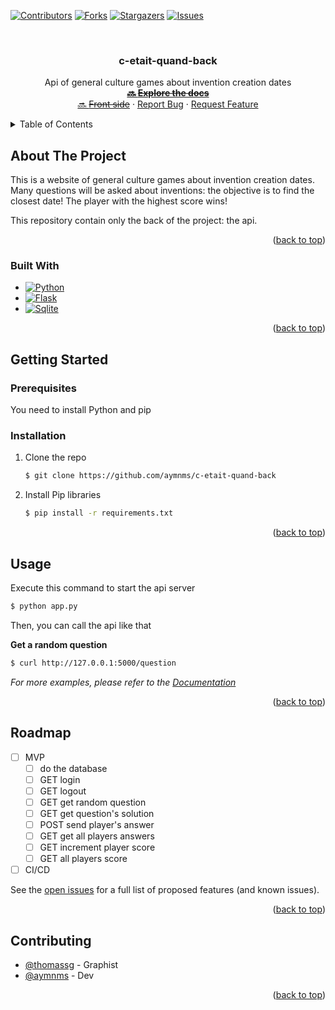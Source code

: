 <!-- Improved compatibility of back to top link: See: https://github.com/othneildrew/Best-README-Template/pull/73 -->
<a id="readme-top"></a>

[![Contributors][contributors-shield]][contributors-url]
[![Forks][forks-shield]][forks-url]
[![Stargazers][stars-shield]][stars-url]
[![Issues][issues-shield]][issues-url]



<!-- PROJECT LOGO -->
<br />
<div align="center">
  <h3 align="center">c-etait-quand-back</h3>

  <p align="center">
Api of general culture games about invention creation dates
    <br />
    <a href="https://github.com/github_username/c-etait-quand-back/wiki"><strong>🔜 <strike>Explore the docs</strike></strong></a>
    <br />
    <a href="https://github.com/github_username/c-etait-quand-front">🔜 <strike>Front side</strike></a>
    ·
    <a href="https://github.com/aymnms/c-etait-quand-back/issues/new?labels=bug&template=bug-report---.md">Report Bug</a>
    ·
    <a href="https://github.com/aymnms/c-etait-quand-back/issues/new?labels=enhancement&template=feature-request---.md">Request Feature</a>
  </p>
</div>



<!-- TABLE OF CONTENTS -->
<details>
  <summary>Table of Contents</summary>
  <ol>
    <li>
      <a href="#about-the-project">About The Project</a>
      <ul>
        <li><a href="#built-with">Built With</a></li>
      </ul>
    </li>
    <li>
      <a href="#getting-started">Getting Started</a>
      <ul>
        <li><a href="#prerequisites">Prerequisites</a></li>
        <li><a href="#installation">Installation</a></li>
      </ul>
    </li>
    <li><a href="#usage">Usage</a></li>
    <li><a href="#roadmap">Roadmap</a></li>
    <li><a href="#contributing">Contributing</a></li>
  </ol>
</details>



<!-- ABOUT THE PROJECT -->
## About The Project

This is a website of general culture games about invention creation dates.
Many questions will be asked about inventions: the objective is to find the closest date!
The player with the highest score wins!

This repository contain only the back of the project: the api.

<p align="right">(<a href="#readme-top">back to top</a>)</p>



### Built With

* [![Python][Python]][Python-url] 
* [![Flask][Flask]][Flask-url]
* [![Sqlite][Sqlite]][Sqlite-url]

<p align="right">(<a href="#readme-top">back to top</a>)</p>



<!-- GETTING STARTED -->
## Getting Started

### Prerequisites

You need to install Python and pip

### Installation

1. Clone the repo
   ```sh
   $ git clone https://github.com/aymnms/c-etait-quand-back
   ```
2. Install Pip libraries
   ```sh
   $ pip install -r requirements.txt
   ```

<p align="right">(<a href="#readme-top">back to top</a>)</p>



<!-- USAGE EXAMPLES -->
## Usage

Execute this command to start the api server
```sh
$ python app.py
```

Then, you can call the api like that

**Get a random question**
```sh
$ curl http://127.0.0.1:5000/question
```

_For more examples, please refer to the [Documentation](https://github.com/aymnms/cocobot/wiki)_

<p align="right">(<a href="#readme-top">back to top</a>)</p>



<!-- ROADMAP -->
## Roadmap

- [ ] MVP
  - [ ] do the database
  - [ ] GET login
  - [ ] GET logout
  - [ ] GET get random question
  - [ ] GET get question's solution
  - [ ] POST send player's answer
  - [ ] GET get all players answers
  - [ ] GET increment player score
  - [ ] GET all players score
- [ ] CI/CD

See the [open issues](https://github.com/aymnms/c-etait-quand-back/issues) for a full list of proposed features (and known issues).

<p align="right">(<a href="#readme-top">back to top</a>)</p>



<!-- CONTRIBUTING -->
## Contributing

- [@thomassg](https://www.artstation.com/thomassg) - Graphist
- [@aymnms](https://github.com/aymnms) - Dev

<p align="right">(<a href="#readme-top">back to top</a>)</p>


<!-- MARKDOWN LINKS & IMAGES -->
<!-- https://www.markdownguide.org/basic-syntax/#reference-style-links -->
[contributors-shield]: https://img.shields.io/github/contributors/aymnms/c-etait-quand-back.svg?style=for-the-badge
[contributors-url]: https://github.com/aymnms/c-etait-quand-back/graphs/contributors
[forks-shield]: https://img.shields.io/github/forks/aymnms/c-etait-quand-back.svg?style=for-the-badge
[forks-url]: https://github.com/aymnms/c-etait-quand-back/network/members
[stars-shield]: https://img.shields.io/github/stars/aymnms/c-etait-quand-back.svg?style=for-the-badge
[stars-url]: https://github.com/aymnms/c-etait-quand-back/stargazers
[issues-shield]: https://img.shields.io/github/issues/aymnms/c-etait-quand-back.svg?style=for-the-badge
[issues-url]: https://github.com/aymnms/c-etait-quand-back/issues
[Python]: https://img.shields.io/badge/Python-3776AB?style=for-the-badge&logo=python&logoColor=white
[Python-url]: https://www.python.org/
[Flask]: https://img.shields.io/badge/Flask-000000?style=for-the-badge&logo=flask&logoColor=white
[Flask-url]: https://flask.palletsprojects.com/en/3.0.x/
[Sqlite]: https://img.shields.io/badge/SQLite-07405E?style=for-the-badge&logo=sqlite&logoColor=white
[Sqlite-url]: https://www.sqlite.org/
